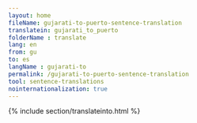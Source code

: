 ```yaml
---
layout: home
fileName: gujarati-to-puerto-sentence-translation
translatein: gujarati_to_puerto
folderName : translate
lang: en
from: gu
to: es
langName : gujarati-to
permalink: /gujarati-to-puerto-sentence-translation
tool: sentence-translations
nointernationalization: true
---
```

{% include section/translateinto.html %}
